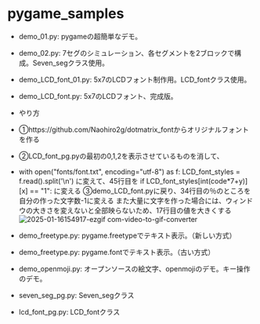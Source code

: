 # pygame_samples

 - demo_01.py: pygameの超簡単なデモ。
 - demo_02.py: 7セグのシミュレーション、各セグメントを2ブロックで構成。Seven_segクラス使用。
 - demo_LCD_font_01.py: 5x7のLCDフォント制作用。LCD_fontクラス使用。
 - demo_LCD_font.py: 5x7のLCDフォント、完成版。
 - やり方
 - ①https://github.com/Naohiro2g/dotmatrix_fontからオリジナルフォントを作る
 - ②LCD_font_pg.pyの最初の0,1,2を表示させているものを消して、
 - with open("fonts/font.txt", encoding="utf-8") as f:
        LCD_font_styles = f.read().split('\n')
   に変えて、45行目を
   if LCD_font_styles[int(code*7+y)][x] == "1":
   に変える
   ③demo_LCD_font.pyに戻り、34行目の％のところを自分の作った文字数-1に変える
   また大量に文字を作った場合には、ウィンドウの大きさを変えないと全部映らないため、17行目の値を大きくする
![2025-01-16154917-ezgif com-video-to-gif-converter](https://github.com/user-attachments/assets/0a5dbc7b-a15f-4aaa-b718-6cb85f919cb7)

 - demo_freetype.py: pygame.freetypeでテキスト表示。（新しい方式）
 - demo_freetype.py: pygame.fontでテキスト表示。（古い方式）
 - demo_openmoji.py: オープンソースの絵文字、openmojiのデモ。キー操作のデモ。
 - seven_seg_pg.py: Seven_segクラス
 - lcd_font_pg.py: LCD_fontクラス
